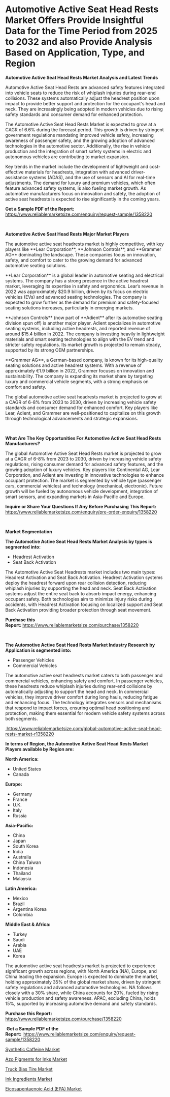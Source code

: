<p><h1>Automotive Active Seat Head Rests Market Offers Provide Insightful Data for the Time Period from 2025 to 2032 and also Provide Analysis Based on Application, Type, and Region</h1></p><p><strong>Automotive Active Seat Head Rests Market Analysis and Latest Trends</strong></p>
<p><p>Automotive Active Seat Head Rests are advanced safety features integrated into vehicle seats to reduce the risk of whiplash injuries during rear-end collisions. These systems automatically adjust the headrest position upon impact to provide better support and protection for the occupant's head and neck. They are increasingly being adopted in modern vehicles due to rising safety standards and consumer demand for enhanced protection.</p><p>The Automotive Active Seat Head Rests Market is expected to grow at a CAGR of 6.6% during the forecast period. This growth is driven by stringent government regulations mandating improved vehicle safety, increasing awareness of passenger safety, and the growing adoption of advanced technologies in the automotive sector. Additionally, the rise in vehicle production and the integration of smart safety systems in electric and autonomous vehicles are contributing to market expansion.</p><p>Key trends in the market include the development of lightweight and cost-effective materials for headrests, integration with advanced driver-assistance systems (ADAS), and the use of sensors and AI for real-time adjustments. The demand for luxury and premium vehicles, which often feature advanced safety systems, is also fueling market growth. As automotive manufacturers focus on innovation and safety, the adoption of active seat headrests is expected to rise significantly in the coming years.</p></p>
<p><strong>Get a Sample PDF of the Report:&nbsp;</strong> <a href="https://www.reliablemarketsize.com/enquiry/request-sample/1358220?utm_campaign=2034&utm_medium=2&utm_source=Github&utm_content=ia&utm_term=23012025&utm_id=automotive-active-seat-head-rests">https://www.reliablemarketsize.com/enquiry/request-sample/1358220</a></p>
<p>&nbsp;</p>
<p><strong>Automotive Active Seat Head Rests Major Market Players</strong></p>
<p><p>The automotive active seat headrests market is highly competitive, with key players like **Lear Corporation**, **Johnson Controls**, and **Grammer AG** dominating the landscape. These companies focus on innovation, safety, and comfort to cater to the growing demand for advanced automotive seating solutions.</p><p>**Lear Corporation** is a global leader in automotive seating and electrical systems. The company has a strong presence in the active headrest market, leveraging its expertise in safety and ergonomics. Lear’s revenue in 2022 was approximately $20.9 billion, driven by its focus on electric vehicles (EVs) and advanced seating technologies. The company is expected to grow further as the demand for premium and safety-focused seating solutions increases, particularly in emerging markets.</p><p>**Johnson Controls** (now part of **Adient** after its automotive seating division spun off) is another major player. Adient specializes in automotive seating systems, including active headrests, and reported revenue of around $15.4 billion in 2022. The company is investing heavily in lightweight materials and smart seating technologies to align with the EV trend and stricter safety regulations. Its market growth is projected to remain steady, supported by its strong OEM partnerships.</p><p>**Grammer AG**, a German-based company, is known for its high-quality seating solutions and active headrest systems. With a revenue of approximately €1.9 billion in 2022, Grammer focuses on innovation and sustainability. The company is expanding its market share by targeting luxury and commercial vehicle segments, with a strong emphasis on comfort and safety.</p><p>The global automotive active seat headrests market is projected to grow at a CAGR of 6-8% from 2023 to 2030, driven by increasing vehicle safety standards and consumer demand for enhanced comfort. Key players like Lear, Adient, and Grammer are well-positioned to capitalize on this growth through technological advancements and strategic expansions.</p></p>
<p>&nbsp;</p>
<p><strong>What Are The Key Opportunities For Automotive Active Seat Head Rests Manufacturers?</strong></p>
<p><p>The global Automotive Active Seat Head Rests market is projected to grow at a CAGR of 6-8% from 2023 to 2030, driven by increasing vehicle safety regulations, rising consumer demand for advanced safety features, and the growing adoption of luxury vehicles. Key players like Continental AG, Lear Corporation, and Adient are investing in innovative technologies to enhance occupant protection. The market is segmented by vehicle type (passenger cars, commercial vehicles) and technology (mechanical, electronic). Future growth will be fueled by autonomous vehicle development, integration of smart sensors, and expanding markets in Asia-Pacific and Europe.</p></p>
<p><strong>Inquire or Share Your Questions If Any Before Purchasing This Report:</strong> <a href="https://www.reliablemarketsize.com/enquiry/pre-order-enquiry/1358220?utm_campaign=2034&utm_medium=2&utm_source=Github&utm_content=ia&utm_term=23012025&utm_id=automotive-active-seat-head-rests">https://www.reliablemarketsize.com/enquiry/pre-order-enquiry/1358220</a></p>
<p>&nbsp;</p>
<p><strong>Market Segmentation</strong></p>
<p><strong>The Automotive Active Seat Head Rests Market Analysis by types is segmented into:</strong></p>
<p><ul><li>Headrest Activation</li><li>Seat Back Activation</li></ul></p>
<p><p>The Automotive Active Seat Headrests market includes two main types: Headrest Activation and Seat Back Activation. Headrest Activation systems deploy the headrest forward upon rear collision detection, reducing whiplash injuries by supporting the head and neck. Seat Back Activation systems adjust the entire seat back to absorb impact energy, enhancing occupant safety. Both technologies aim to minimize injury risks during accidents, with Headrest Activation focusing on localized support and Seat Back Activation providing broader protection through seat movement.</p></p>
<p><strong>Purchase this Report:&nbsp;</strong><a href="https://www.reliablemarketsize.com/purchase/1358220?utm_campaign=2034&utm_medium=2&utm_source=Github&utm_content=ia&utm_term=23012025&utm_id=automotive-active-seat-head-rests">https://www.reliablemarketsize.com/purchase/1358220</a></p>
<p>&nbsp;</p>
<p><strong>The Automotive Active Seat Head Rests Market Industry Research by Application is segmented into:</strong></p>
<p><ul><li>Passenger Vehicles</li><li>Commercial Vehicles</li></ul></p>
<p><p>The automotive active seat headrests market caters to both passenger and commercial vehicles, enhancing safety and comfort. In passenger vehicles, these headrests reduce whiplash injuries during rear-end collisions by automatically adjusting to support the head and neck. In commercial vehicles, they improve driver comfort during long hauls, reducing fatigue and enhancing focus. The technology integrates sensors and mechanisms that respond to impact forces, ensuring optimal head positioning and protection, making them essential for modern vehicle safety systems across both segments.</p></p>
<p><a href="https://www.reliablemarketsize.com/global-automotive-active-seat-head-rests-market-r1358220?utm_campaign=2034&utm_medium=2&utm_source=Github&utm_content=ia&utm_term=23012025&utm_id=automotive-active-seat-head-rests">&nbsp;https://www.reliablemarketsize.com/global-automotive-active-seat-head-rests-market-r1358220</a></p>
<p><strong>In terms of Region, the Automotive Active Seat Head Rests Market Players available by Region are:</strong></p>
<p>
    <p> <strong> North America: </strong>
        <ul>
            <li>United States</li>
            <li>Canada</li>
        </ul>
        </p> 
    <p> <strong> Europe: </strong>
        <ul>
            <li>Germany</li>
            <li>France</li>
            <li>U.K.</li>
            <li>Italy</li>
            <li>Russia</li>
        </ul>
        </p> 
    <p> <strong> Asia-Pacific: </strong>
        <ul>
            <li>China</li>
            <li>Japan</li>
            <li>South Korea</li>
            <li>India</li>
            <li>Australia</li>
            <li>China Taiwan</li>
            <li>Indonesia</li>
            <li>Thailand</li>
            <li>Malaysia</li>
        </ul>
        </p> 
    <p> <strong> Latin America: </strong>
        <ul>
            <li>Mexico</li>
            <li>Brazil</li>
            <li>Argentina Korea</li>
            <li>Colombia</li>
        </ul>
        </p> 
    <p> <strong> Middle East & Africa: </strong>
        <ul>
            <li>Turkey</li>
            <li>Saudi</li>
            <li>Arabia</li>
            <li>UAE</li>
            <li>Korea</li>
        </ul>
    </p>
    </p>
<p><p>The automotive active seat headrests market is projected to experience significant growth across regions, with North America (NA), Europe, and China leading the expansion. Europe is expected to dominate the market, holding approximately 35% of the global market share, driven by stringent safety regulations and advanced automotive technologies. NA follows closely with a 30% share, while China accounts for 20%, fueled by rising vehicle production and safety awareness. APAC, excluding China, holds 15%, supported by increasing automotive demand and safety standards.</p></p>
<p><strong>Purchase this Report: </strong><a href="https://www.reliablemarketsize.com/purchase/1358220?utm_campaign=2034&utm_medium=2&utm_source=Github&utm_content=ia&utm_term=23012025&utm_id=automotive-active-seat-head-rests">https://www.reliablemarketsize.com/purchase/1358220</a></p>
<p>&nbsp;<strong>Get a Sample PDF of the Report:&nbsp;&nbsp;</strong><a href="https://www.reliablemarketsize.com/enquiry/request-sample/1358220?utm_campaign=2034&utm_medium=2&utm_source=Github&utm_content=ia&utm_term=23012025&utm_id=automotive-active-seat-head-rests">https://www.reliablemarketsize.com/enquiry/request-sample/1358220</a></p>
<p><strong></strong></p>
<p><p><a href="https://www.linkedin.com/pulse/future-trends-growth-prospects-synthetic-caffeine-market-ottae?utm_campaign=2034&utm_medium=2&utm_source=Github&utm_content=ia&utm_term=23012025&utm_id=automotive-active-seat-head-rests">Synthetic Caffeine Market</a></p><p><a href="https://www.linkedin.com/pulse/detailed-analysis-size-dynamics-expected-development-azo-ovhge?utm_campaign=2034&utm_medium=2&utm_source=Github&utm_content=ia&utm_term=23012025&utm_id=automotive-active-seat-head-rests">Azo Pigments for Inks Market</a></p><p><a href="https://github.com/ChiragRp1/Market-Research-Report-List-7/blob/main/truck-bias-tire-market.md?utm_campaign=2034&utm_medium=2&utm_source=Github&utm_content=ia&utm_term=23012025&utm_id=automotive-active-seat-head-rests">Truck Bias Tire Market</a></p><p><a href="https://www.linkedin.com/pulse/comprehensive-market-analysis-ink-ingredients-projected-e1ike?utm_campaign=2034&utm_medium=2&utm_source=Github&utm_content=ia&utm_term=23012025&utm_id=automotive-active-seat-head-rests">Ink Ingredients Market</a></p><p><a href="https://www.linkedin.com/pulse/swot-analysis-regional-outlook-deployment-revenue-forecasts-zol0c?utm_campaign=2034&utm_medium=2&utm_source=Github&utm_content=ia&utm_term=23012025&utm_id=automotive-active-seat-head-rests">Eicosapentaenoic Acid (EPA) Market</a></p></p>